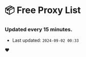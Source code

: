# :package: Free Proxy List
### Updated every 15 minutes.

- Last updated: `2024-09-02 00:33`

:heart:
